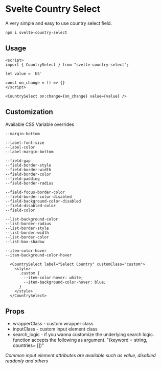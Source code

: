# Svelte Country Select

A very simple and easy to use country select field.

```
npm i svelte-country-select
```

## Usage

```
<script>
import { CountrySelect } from "svelte-country-select";

let value = 'US'

const on_change = () => {}
</script>

<CountrySelect on:change={on_change} value={value} />
```

## Customization

Available CSS Variable overrides

```
--margin-bottom

--label-font-size
--label-color
--label-margin-bottom

--field-gap
--field-border-style
--field-border-width
--field-border-color
--field-padding
--field-border-radius

--field-focus-border-color
--field-border-color-disabled
--field-background-color-disabled
--field-disabled-color
--field-color

--list-background-color
--list-border-radius
--list-border-style
--list-border-width
--list-border-color
--list-box-shadow

--item-color-hover
--item-background-color-hover
```

```
  <CountrySelect label="Select Country" customClass="custom">
    <style>
      .custom {
        --item-color-hover: white;
        --item-background-color-hover: blue;
      }
    </style>
  </CountrySelect>
```

## Props

- wrapperClass - custom wrapper class
- inputClass - custom input element class
- search_logic - if you wanna customize the underlying search logic. function accepts the following as argument. "(keyword = string, countries= [])"

_Common input element attributes are available such as value, disabled readonly and others_
